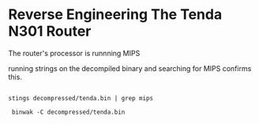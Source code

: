 # Reverse Engineering The Tenda N301 Router

The router's processor is runnning MIPS

running strings on the decompiled binary and searching for MIPS confirms this.

<code>
stings decompressed/tenda.bin | grep mips
</code>



<code> binwak -C decompressed/tenda.bin </code>



